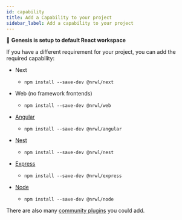 ```yaml
---
id: capability
title: Add a Capability to your project
sidebar_label: Add a capability to your project
---
```


🔎 **Genesis is setup to default React workspace**

If you have a different requirement for your project, you can add the required capability:

- Next
  - `npm install --save-dev @nrwl/next`
- Web (no framework frontends)

  - `npm install --save-dev @nrwl/web`

- [Angular](https://angular.io)

  - `npm install --save-dev @nrwl/angular`

- [Nest](https://nestjs.com)

  - `npm install --save-dev @nrwl/nest`

- [Express](https://expressjs.com)

  - `npm install --save-dev @nrwl/express`

- [Node](https://nodejs.org)
  - `npm install --save-dev @nrwl/node`

There are also many [community plugins](https://nx.dev/nx-community) you could add.
